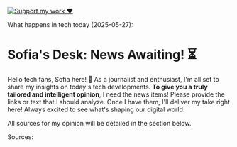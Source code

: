[![Support my work ❤️](https://img.shields.io/badge/Support%20my%20work%20❤️-orange?style=for-the-badge&logo=patreon&logoColor=white)](https://www.patreon.com/c/orobocigano)

What happens in tech today (2025-05-27):

# Sofia's Desk: News Awaiting! ⏳

Hello tech fans, Sofia here! 👋 As a journalist and enthusiast, I'm all set to share my insights on today's tech developments. **To give you a truly tailored and intelligent opinion**, I need the news items! Please provide the links or text that I should analyze. Once I have them, I'll deliver my take right here! Always excited to see what's shaping our digital world.

All sources for my opinion will be detailed in the section below.

Sources:
